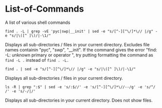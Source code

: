 # List-of-Commands
A list of various shell commands

```find . -L | grep -vE 'pyc|swp|__init' | sed -e "s/[^-][^\/]*\// |/g" -e "s/|\([^ ]\)/|-\1/"```    

Displays all sub-directories / files in your current directory. Excludes file names containin "pyc", "swp", "__init". If the command gives the error "find: -L: unknown primary or operator
", try putting formatting the command as ```find -L .``` instead of ```find . -L.```      

```find . | sed -e "s/[^-][^\/]*\// |/g" -e "s/|\([^ ]\)/|-\1/"```    

Displays all sub-directories / files in your current directory.     

```ls -R | grep ":$" | sed -e 's/:$//' -e 's/[^-][^\/]*\//--/g' -e 's/^/   /' -e 's/-/|/'```

Displays all sub-directories in your current directory. Does not show files.
